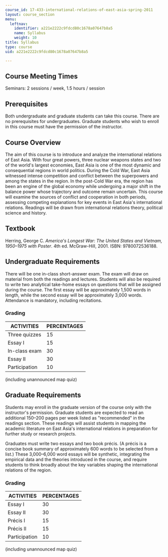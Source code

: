 ```yaml
---
course_id: 17-433-international-relations-of-east-asia-spring-2011
layout: course_section
menu:
  leftnav:
    identifier: a221e2222c9fdcd80c1678a07647b8a5
    name: Syllabus
    weight: 10
title: Syllabus
type: course
uid: a221e2222c9fdcd80c1678a07647b8a5

---
```


Course Meeting Times
--------------------

Seminars: 2 sessions / week, 1.5 hours / session

Prerequisites
-------------

Both undergraduate and graduate students can take this course. There are no prerequisites for undergraduates. Graduate students who wish to enroll in this course must have the permission of the instructor.

Course Overview
---------------

The aim of this course is to introduce and analyze the international relations of East Asia. With four great powers, three nuclear weapons states and two of the world's largest economies, East Asia is one of the most dynamic and consequential regions in world politics. During the Cold War, East Asia witnessed intense competition and conflict between the superpowers and among the states in the region. In the post-Cold War era, the region has been an engine of the global economy while undergoing a major shift in the balance power whose trajectory and outcome remain uncertain. This course will examine the sources of conflict and cooperation in both periods, assessing competing explanations for key events in East Asia's international relations. Readings will be drawn from international relations theory, political science and history.

Textbook
--------

Herring, George C. _America's Longest War: The United States and Vietnam, 1950–1975 with Poster_. 4th ed. McGraw-Hill, 2001. ISBN: 9780072536188.

Undergraduate Requirements
--------------------------

There will be one in-class short-answer exam. The exam will draw on material from both the readings and lectures. Students will also be required to write two analytical take-home essays on questions that will be assigned during the course. The first essay will be approximately 1,500 words in length, while the second essay will be approximately 3,000 words. Attendance is mandatory, including recitations.

### Grading

| ACTIVITIES | PERCENTAGES |
| --- | --- |
| Three quizzes | 15 |
| Essay I | 15 |
| In-class exam | 30 |
| Essay II | 30 |
| Participation | 10 

(including unannounced map quiz)

Graduate Requirements
---------------------

Students may enroll in the graduate version of the course only with the instructor's permission. Graduate students are expected to read an additional 150–200 pages per week listed as "recommended" in the readings section. These readings will assist students in mapping the academic literature on East Asia's international relations in preparation for further study or research projects.

Graduates must write two essays and two book précis. (A précis is a concise book summary of approximately 600 words to be selected from a list.) These 3,000–6,000 word essays will be synthetic, integrating the empirical data and the theories introduced in the course, and require students to think broadly about the key variables shaping the international relations of the region.

### Grading

| ACTIVITIES | PERCENTAGES |
| --- | --- |
| Essay I | 30 |
| Essay II | 30 |
| Précis I | 15 |
| Précis II | 15 |
| Participation | 10 

(including unannounced map quiz)